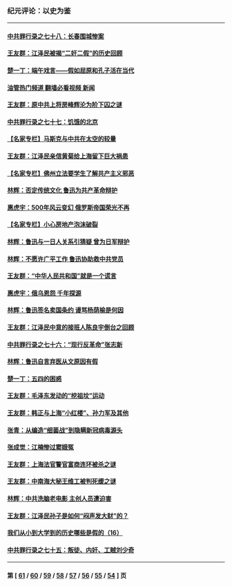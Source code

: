 ### 纪元评论：以史为鉴
---
#### [中共罪行录之七十八：长春围城惨案](../../pages/nsc1028/n13753340.md?06110330) 
#### [王友群：江泽民被揭“二奸二假”的历史回顾](../../pages/nsc1028/n13752541.md?06110330) 
#### [楚一丁：端午戏言——假如屈原和孔子活在当代](../../pages/nsc1028/n13751814.md?06110330) 
#### [油管热门频道 翻墙必看视频 新闻](ok?06110330)
#### [王友群：原中共上将房峰辉沦为阶下囚之谜](../../pages/nsc1028/n13746271.md?06110330) 
#### [中共罪行录之七十七：饥饿的北京](../../pages/nsc1028/n13742533.md?06110330) 
#### [【名家专栏】马斯克与中共在太空的较量](../../pages/nsc1028/n13741595.md?06110330) 
#### [王友群：江泽民亲信黄菊给上海留下巨大祸患](../../pages/nsc1028/n13738097.md?06110330) 
#### [【名家专栏】佛州立法要学生了解共产主义邪恶](../../pages/nsc1028/n13739214.md?06110330) 
#### [林辉：否定传统文化 鲁迅为共产革命辩护](../../pages/nsc1028/n13738481.md?06110330) 
#### [惠虎宇：500年风云变幻 俄罗斯帝国荣光不再](../../pages/nsc1028/n13738652.md?06110330) 
#### [【名家专栏】小心房地产泡沫破裂](../../pages/nsc1028/n13736895.md?06110330) 
#### [林辉：鲁迅与一日人关系引猜疑 曾为日军辩护](../../pages/nsc1028/n13736182.md?06110330) 
#### [林辉：不愿许广平工作 鲁迅协助救中共党员](../../pages/nsc1028/n13732075.md?06110330) 
#### [王友群：“中华人民共和国”就是一个谎言](../../pages/nsc1028/n13729052.md?06110330) 
#### [惠虎宇：俄乌恩怨 千年探源](../../pages/nsc1028/n13727306.md?06110330) 
#### [林辉：鲁迅签名卖国条约 谩骂杨荫榆是何因](../../pages/nsc1028/n13728824.md?06110330) 
#### [王友群：江泽民中意的接班人陈良宇倒台之回顾](../../pages/nsc1028/n13727137.md?06110330) 
#### [中共罪行录之七十六：“现行反革命”张志新](../../pages/nsc1028/n13726926.md?06110330) 
#### [林辉：鲁迅自言弃医从文原因有假](../../pages/nsc1028/n13727240.md?06110330) 
#### [楚一丁：五四的困惑](../../pages/nsc1028/n13725250.md?06110330) 
#### [王友群：毛泽东发动的“挖祖坟”运动](../../pages/nsc1028/n13723639.md?06110330) 
#### [王友群：韩正与上海“小红楼”、孙力军及其他](../../pages/nsc1028/n13719454.md?06110330) 
#### [张青：从编造“细菌战”到隐瞒新冠病毒源头](../../pages/nsc1028/n13713424.md?06110330) 
#### [张成觉：江楠惨过窦娥冤](../../pages/nsc1028/n13713593.md?06110330) 
#### [王友群：上海法官警官富商连环被杀之谜](../../pages/nsc1028/n13712763.md?06110330) 
#### [王友群：中南海大秘王维工被判死缓之谜](../../pages/nsc1028/n13705201.md?06110330) 
#### [林辉：中共洗脑老电影 主创人员遭迫害](../../pages/nsc1028/n13699437.md?06110330) 
#### [王友群：江泽民孙子是如何“闷声发大财”的？](../../pages/nsc1028/n13693213.md?06110330) 
#### [我们从小到大学到的历史哪些是假的（16）](../../pages/nsc1028/n13692503.md?06110330) 
#### [中共罪行录之七十五：叛徒、内奸、工贼刘少奇](../../pages/nsc1028/n13688599.md?06110330) 

---
#### 第 [ [61](./61.md?06110330) / [60](./60.md?06110330) / [59](./59.md?06110330) / [58](./58.md?06110330) / [57](./57.md?06110330) / [56](./56.md?06110330) / [55](./55.md?06110330) / [54](./54.md?06110330) ] 页
